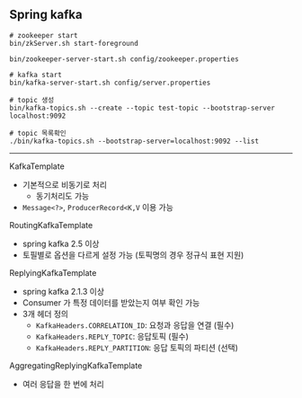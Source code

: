 ## Spring kafka


```
# zookeeper start
bin/zkServer.sh start-foreground

bin/zookeeper-server-start.sh config/zookeeper.properties
```

```
# kafka start
bin/kafka-server-start.sh config/server.properties
```

```
# topic 생성
bin/kafka-topics.sh --create --topic test-topic --bootstrap-server localhost:9092

# topic 목록확인
./bin/kafka-topics.sh --bootstrap-server=localhost:9092 --list
```

---

KafkaTemplate
- 기본적으로 비동기로 처리
  - 동기처리도 가능
- `Message<?>`, `ProducerRecord<K,V` 이용 가능

RoutingKafkaTemplate
- spring kafka 2.5 이상
- 토필별로 옵션을 다르게 설정 가능 (토픽명의 경우 정규식 표현 지원)

ReplyingKafkaTemplate
- spring kafka 2.1.3 이상
- Consumer 가 특정 데이터를 받았는지 여부 확인 가능
- 3개 헤더 정의
  - `KafkaHeaders.CORRELATION_ID`: 요청과 응답을 연결 (필수)
  - `KafkaHeaders.REPLY_TOPIC`: 응답토픽 (필수)
  - `KafkaHeaders.REPLY_PARTITION`: 응답 토픽의 파티션 (선택)

AggregatingReplyingKafkaTemplate
- 여러 응답을 한 번에 처리